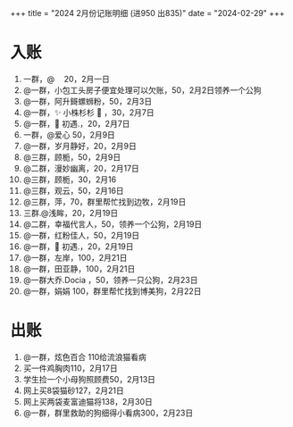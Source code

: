 +++
title = "2024 2月份记账明细 (进950 出835)"
date = "2024-02-29"
+++

# 入账
1. 一群，@ㅤ 20，2月一日
2. @一群，小包工头房子便宜处理可以欠账，50，2月2日领养一个公狗
3. @一群，阿升鎶螺蛳粉，50，2月3日
4. @一群，✨ 小株杉杉 🐬 ，30，2月7日
5. @一群，🧸   初遇.，20，2月7日
6. 一群，@爱心 50，2月9日
7. @一群，岁月静好，20，2月9日
8. @三群，顾栀，50，2月9日
9. @二群，漫妙幽离，20，2月17日
10. @三群，顾栀，30，2月16
11. @三群，观云，50，2月16日
12. @三群，萍，70，群里帮忙找到边牧，2月19日
13. 三群.@浅眸，20，2月19日
14. @二群，幸福代言人，50，领养一个公狗，2月19日
15. @一群，红粉佳人，50，2月19日
16. @一群，🧸   初遇.，20，2月19日
17. @一群，左岸，100，2月21日
18. @一群，田亚静，100，2月21日
19. @一群大乔.Docia ，50，领养一只公狗，2月23日
20. @一群，娟娟 100，群里帮忙找到博美狗，2月22日

#  出账
1. @一群，炫色百合 110给流浪猫看病
2. 买一件鸡胸肉110，2月17日
3. 学生捡一个小母狗照顾费50，2月13日
4. 网上买8袋猫砂127，2月21日
5. 网上买两袋麦富迪猫将138，2月30日
6. @一群，群里救助的狗细得小看病300，2月23日